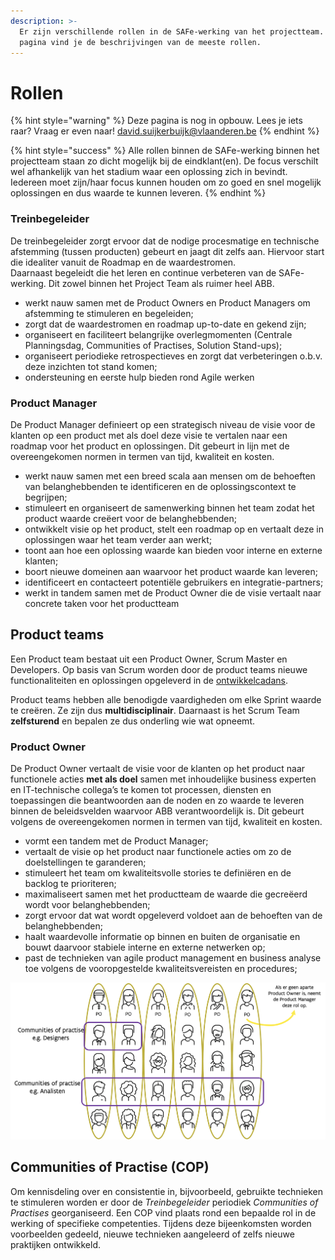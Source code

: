 ```yaml
---
description: >-
  Er zijn verschillende rollen in de SAFe-werking van het projectteam. Op deze
  pagina vind je de beschrijvingen van de meeste rollen.
---
```


# Rollen

{% hint style="warning" %}
Deze pagina is nog in opbouw. Lees je iets raar? Vraag er even naar! [david.suijkerbuijk@vlaanderen.be](mailto:david.suijkerbuijk@vlaanderen.be)
{% endhint %}

{% hint style="success" %}
Alle rollen binnen de SAFe-werking binnen het projectteam staan zo dicht mogelijk bij de eindklant\(en\). De focus verschilt wel afhankelijk van het stadium waar een oplossing zich in bevindt. Iedereen moet zijn/haar focus kunnen houden om zo goed en snel mogelijk oplossingen en dus waarde te kunnen leveren.
{% endhint %}

### Treinbegeleider

De treinbegeleider zorgt ervoor dat de nodige procesmatige en technische afstemming \(tussen producten\) gebeurt en jaagt dit zelfs aan. Hiervoor start die idealiter vanuit de Roadmap en de waardestromen.  
Daarnaast begeleidt die het leren en continue verbeteren van de SAFe-werking. Dit zowel binnen het Project Team als ruimer heel ABB.

* werkt nauw samen met de Product Owners en Product Managers om afstemming te stimuleren en begeleiden;
* zorgt dat de waardestromen en roadmap up-to-date en gekend zijn;
* organiseert en faciliteert belangrijke overlegmomenten \(Centrale Planningsdag, Communities of Practises, Solution Stand-ups\);
* organiseert periodieke retrospectieves en zorgt dat verbeteringen o.b.v. deze inzichten tot stand komen;
* ondersteuning en eerste hulp bieden rond Agile werken

### Product Manager

De Product Manager definieert op een strategisch niveau de visie voor de klanten op een product met als doel deze visie te vertalen naar een roadmap voor het product en oplossingen. Dit gebeurt in lijn met de overeengekomen normen in termen van tijd, kwaliteit en kosten.

* werkt nauw samen met een breed scala aan mensen om de behoeften van belanghebbenden te identificeren en de oplossingscontext te begrijpen;
* stimuleert en organiseert de samenwerking binnen het team zodat het product waarde creëert voor de belanghebbenden;
* ontwikkelt visie op het product, stelt een roadmap op en vertaalt deze in oplossingen waar het team verder aan werkt;
* toont aan hoe een oplossing waarde kan bieden voor interne en externe klanten;
* boort nieuwe domeinen aan waarvoor het product waarde kan leveren;
* identificeert en contacteert potentiële gebruikers en integratie-partners;
* werkt in tandem samen met de Product Owner die de visie vertaalt naar concrete taken voor het productteam 

## Product teams

Een Product team bestaat uit een Product Owner, Scrum Master en Developers. Op basis van Scrum worden door de product teams nieuwe functionaliteiten en oplossingen opgeleverd in de [ontwikkelcadans](de-ontwikkelcadans.md). 

Product teams hebben alle benodigde vaardigheden  om elke Sprint waarde te creëren. Ze zijn dus **multidisciplinair**. Daarnaast is het Scrum Team **zelfsturend** en bepalen ze dus onderling wie wat opneemt.

### Product Owner

De Product Owner vertaalt de visie voor de klanten op het product naar functionele acties **met als doel** samen met inhoudelijke business experten en IT-technische collega’s te komen tot processen, diensten en toepassingen die beantwoorden aan de noden en zo waarde te leveren binnen de beleidsvelden waarvoor ABB verantwoordelijk is. Dit gebeurt volgens de overeengekomen normen in termen van tijd, kwaliteit en kosten. 

* vormt een tandem met de Product Manager;
* vertaalt de visie op het product naar functionele acties om zo de doelstellingen te garanderen;
* stimuleert het team om kwaliteitsvolle stories te definiëren en de backlog te prioriteren;
* maximaliseert samen met het productteam de waarde die  gecreëerd wordt voor belanghebbenden;
* zorgt ervoor dat wat wordt opgeleverd voldoet aan de behoeften van de belanghebbenden;
* haalt waardevolle informatie op binnen en buiten de organisatie en bouwt daarvoor stabiele interne en externe netwerken op;
* past de technieken van agile product management en business analyse toe volgens de vooropgestelde kwaliteitsvereisten en procedures;

![Visualisatie Agile product teams](../.gitbook/assets/image%20%286%29.png)

## Communities of Practise \(COP\)

Om kennisdeling over en consistentie in, bijvoorbeeld, gebruikte technieken te stimuleren worden er door de _Treinbegeleider_ periodiek _Communities of Practises_ georganiseerd. Een COP vind plaats rond een bepaalde rol in de werking of specifieke competenties. Tijdens deze bijeenkomsten worden voorbeelden gedeeld, nieuwe technieken aangeleerd of zelfs nieuwe praktijken ontwikkeld.





